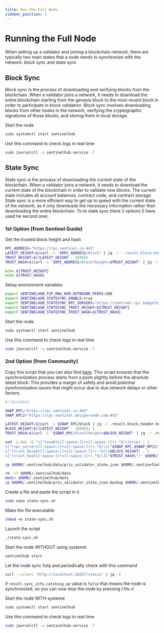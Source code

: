 ```yaml
---
title: Run the Full Node
sidebar_position: 5
---
```


# Running the Full Node

When setting up a validator and joining a blockchain network, there are typically two main states that a node needs to synchronize with the network: block sync and state sync


## Block Sync
Block sync is the process of downloading and verifying blocks from the blockchain. When a validator joins a network, it needs to download the entire blockchain starting from the genesis block to the most recent block in order to participate in block validation. Block sync involves downloading blocks from other nodes in the network, verifying the cryptographic signatures of those blocks, and storing them in local storage.

Start the node

```bash
sudo systemctl start sentinelhub
```

Use this command to check logs in real time

```bash
sudo journalctl -u sentinelhub.service -f
```

## State Sync

State sync is the process of downloading the current state of the blockchain. When a validator joins a network, it needs to download the current state of the blockchain in order to validate new blocks. The current state includes all account balances, contract code, and contract storage. State sync is a more efficient way to get up to speed with the current state of the network, as it only downloads the necessary information rather than downloading the entire blockchain. To to state sync there 2 options (I have used he second one).

### 1st Option (from Sentinel Guide)

Get the trusted block height and hash

```bash
RPC_ADDRESS="https://rpc.sentinel.co:443"
LATEST_HEIGHT=$(curl -s "$RPC_ADDRESS/block" | jq -r '.result.block.header.height')
TRUST_HEIGHT=$((LATEST_HEIGHT - 3600))
TRUST_HASH=$(curl -s "$RPC_ADDRESS/block?height=$TRUST_HEIGHT" | jq -r '.result.block_id.hash')

echo ${TRUST_HEIGHT}
echo ${TRUST_HASH}
```

Setup environment variables

```bash
export SENTINELHUB_P2P_MAX_NUM_OUTBOUND_PEERS=200
export SENTINELHUB_STATESYNC_ENABLE=true
export SENTINELHUB_STATESYNC_RPC_SERVERS="https://sentinel-rpc.badgerbite.io:443,https://rpc.mathnodes.com:443,https://rpc.sentinel.co:443"
export SENTINELHUB_STATESYNC_TRUST_HEIGHT=${TRUST_HEIGHT}
export SENTINELHUB_STATESYNC_TRUST_HASH=${TRUST_HASH}
```

Start the node

```bash
sudo systemctl start sentinelhub
```

Use this command to check logs in real time

```bash
sudo journalctl -u sentinelhub.service -f
```

### 2nd Option (from Community)

Copy this script that you can also find [here](https://github.com/MathNodes/state-sync/blob/main/state-sync.sh). This script ensures that the synchronization process starts from a point slightly before the absolute latest block. This provides a margin of safety and avoid potential synchronization issues that might occur due to due network delays or other factors.

```bash
#!/bin/bash

SNAP_RPC="https://rpc.sentinel.co:443"
SNAP_RPC2="https://rpc-sentinel.whispernode.com:443"

LATEST_HEIGHT=$(curl -s $SNAP_RPC/block | jq -r .result.block.header.height); \
BLOCK_HEIGHT=$((LATEST_HEIGHT - 1000)); \
TRUST_HASH=$(curl -s "$SNAP_RPC/block?height=$BLOCK_HEIGHT" | jq -r .result.block_id.hash)

sed -i.bak -E "s|^(enable[[:space:]]+=[[:space:]]+).*$|\1true| ; \
s|^(rpc_servers[[:space:]]+=[[:space:]]+).*$|\1\"$SNAP_RPC,$SNAP_RPC2\"| ; \
s|^(trust_height[[:space:]]+=[[:space:]]+).*$|\1$BLOCK_HEIGHT| ; \
s|^(trust_hash[[:space:]]+=[[:space:]]+).*$|\1\"$TRUST_HASH\"|" $HOME/.sentinelhub/config/config.toml

cp $HOME/.sentinelhub/data/priv_validator_state.json $HOME/.sentinelhub/priv_validator_state.json.backup

rm -rf $HOME/.sentinelhub/data
mkdir $HOME/.sentinelhub/data
cp $HOME/.sentinelhub/priv_validator_state.json.backup $HOME/.sentinelhub/data/priv_validator_state.json
```

Create a file and paste the script in it

```bash
sudo nano state-sync.sh
```

Make the file executable

```bash
chmod +x state-sync.sh
```

Launch the script

```bash
./state-sync.sh
```

Start the node WITHOUT using systemd

```bash
sentinelhub start
```

Let the node sync fully and periodically check with this command

```bash
curl --silent "http://localhost:26657/status" | jq -S
```

if `result.sync_info.catching_up` value is `false` that means the node is synchronized, so you can now stop the node by pressing `CTRL+C`

Start the node WITH systemd

```bash
sudo systemctl start sentinelhub
```

Use this command to check logs in real time

```bash
sudo journalctl -u sentinelhub.service -f
```